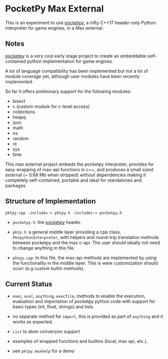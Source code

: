 # PocketPy Max External

This is an experiment to use [pocketpy](https://github.com/blueloveTH/pocketpy), a nifty C++17 header-only Python interpreter for game engines, in a Max external.

## Notes

[pocketpy](https://github.com/blueloveTH/pocketpy) is a very cool early stage project to create an embeddable self-contained python implementation for game engines.

A lot of language compatibility has been implemented but not a lot of module coverage yet, although user modules have been recently implemented.

So far it offers preliminary support for the following modules:

- bisect
- c (custom module for c-level access)
- collections
- heapq
- json
- math
- os
- random
- re
- sys
- time

This max external project embeds the pocketpy interpreter, provides for easy wrapping of max-api functions in c++, and produces a small sized external (~ 0.68 Mb when stripped) without dependencies making it completely self-contained, portable and ideal for standalones and packages.

## Structure of Implementation

```text
pktpy.cpp -includes-> pktpy.h -includes-> pocketpy.h
```

- `pocketpy.h`: the [pocketpy](https://github.com/blueloveTH/pocketpy) header.

- `pktp.h`: a general middle layer providing a cpp class, `PktpythonInterpreter`, with helpers and round-trip translation methods between pocketpy and the max c-api. The user should ideally not need to change anything in this file.

- `pktpy.cpp`: In this file, the max-api methods are implemented by using the functionality in the middle layer. This is were customization should ocurr (e.g custom bultin methods).

## Current Status

- `exec`, `eval`, `anything`, `execfile`, methods to enable the execution, evaluation and importation of pocketpy python code with support for basic types (int, float, strings) and lists.

- no separate method for `import`, this is provided as part of `anything` and it works as expected.

- `List` to atom conversion support

- examples of wrapped functions and builtins (local, max api, etc.).

- see `pktpy.maxhelp` for a demo

